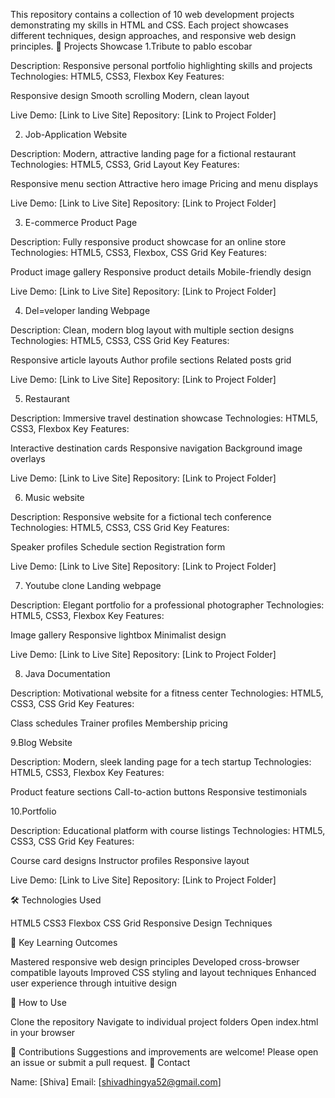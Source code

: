 This repository contains a collection of 10 web development projects demonstrating my skills in HTML and CSS. Each project showcases different techniques, design approaches, and responsive web design principles.
🚀 Projects Showcase
1.Tribute to pablo escobar

Description: Responsive personal portfolio highlighting skills and projects
Technologies: HTML5, CSS3, Flexbox
Key Features:

Responsive design
Smooth scrolling
Modern, clean layout


Live Demo: [Link to Live Site]
Repository: [Link to Project Folder]

2. Job-Application Website

Description: Modern, attractive landing page for a fictional restaurant
Technologies: HTML5, CSS3, Grid Layout
Key Features:

Responsive menu section
Attractive hero image
Pricing and menu displays


Live Demo: [Link to Live Site]
Repository: [Link to Project Folder]

3. E-commerce Product Page

Description: Fully responsive product showcase for an online store
Technologies: HTML5, CSS3, Flexbox, CSS Grid
Key Features:

Product image gallery
Responsive product details
Mobile-friendly design


Live Demo: [Link to Live Site]
Repository: [Link to Project Folder]

4. Del=veloper landing Webpage

Description: Clean, modern blog layout with multiple section designs
Technologies: HTML5, CSS3, CSS Grid
Key Features:

Responsive article layouts
Author profile sections
Related posts grid


Live Demo: [Link to Live Site]
Repository: [Link to Project Folder]

5. Restaurant

Description: Immersive travel destination showcase
Technologies: HTML5, CSS3, Flexbox
Key Features:

Interactive destination cards
Responsive navigation
Background image overlays


Live Demo: [Link to Live Site]
Repository: [Link to Project Folder]

6. Music website

Description: Responsive website for a fictional tech conference
Technologies: HTML5, CSS3, CSS Grid
Key Features:

Speaker profiles
Schedule section
Registration form


Live Demo: [Link to Live Site]
Repository: [Link to Project Folder]

7. Youtube clone Landing webpage

Description: Elegant portfolio for a professional photographer
Technologies: HTML5, CSS3, Flexbox
Key Features:

Image gallery
Responsive lightbox
Minimalist design


Live Demo: [Link to Live Site]
Repository: [Link to Project Folder]

8. Java Documentation

Description: Motivational website for a fitness center
Technologies: HTML5, CSS3, CSS Grid
Key Features:

Class schedules
Trainer profiles
Membership pricing



9.Blog Website

Description: Modern, sleek landing page for a tech startup
Technologies: HTML5, CSS3, Flexbox
Key Features:

Product feature sections
Call-to-action buttons
Responsive testimonials

10.Portfolio

Description: Educational platform with course listings
Technologies: HTML5, CSS3, CSS Grid
Key Features:

Course card designs
Instructor profiles
Responsive layout


Live Demo: [Link to Live Site]
Repository: [Link to Project Folder]

🛠 Technologies Used

HTML5
CSS3
Flexbox
CSS Grid
Responsive Design Techniques

🌟 Key Learning Outcomes

Mastered responsive web design principles
Developed cross-browser compatible layouts
Improved CSS styling and layout techniques
Enhanced user experience through intuitive design

📌 How to Use

Clone the repository
Navigate to individual project folders
Open index.html in your browser

🤝 Contributions
Suggestions and improvements are welcome! Please open an issue or submit a pull request.
📧 Contact

Name: [Shiva]
Email: [shivadhingya52@gmail.com]
